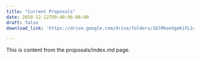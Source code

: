 ```yaml
---
title: "Current Proposals"
date: 2018-12-12T09:40:06-06:00
draft: false
download_link: 'https://drive.google.com/drive/folders/1GlMkonVgeKiFL1coQhXP4lzyhRPDWiex?usp=sharing'

---
```

This is content from the proposals/index.md page.
